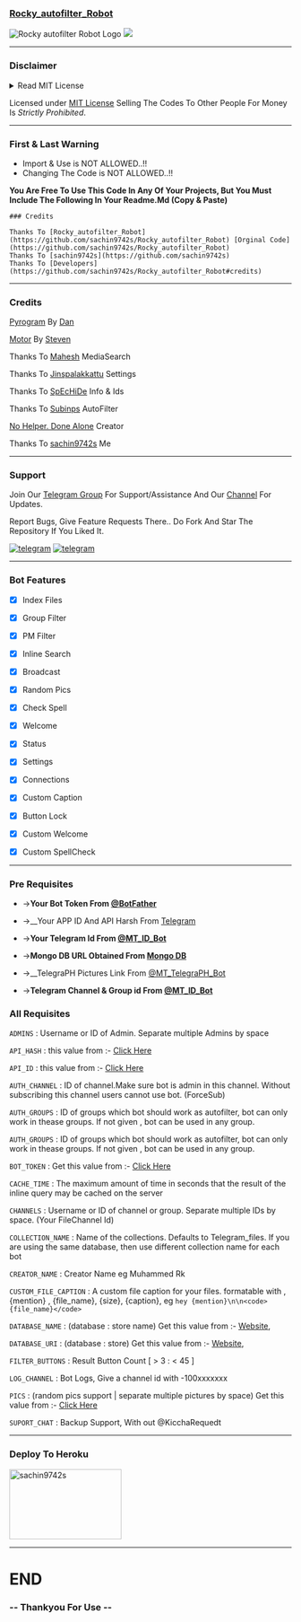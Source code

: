 ###  <a href="https://t.me/Kiccharequest">Rocky_autofilter_Robot</a>

<img src="https://github.com/sachin9742s/Rocky_autofilter_Robot/blob/master/Rocky_autofilter_Robot/modules/logo/Rocky-autofilter-Robot-Robot-Logo.jpg" alt="Rocky autofilter Robot Logo">

   <img src="https://img.shields.io/github/forks/sachin9742s/Rocky_autofilter_Robot?style=social"/>

----

### Disclaimer
<details><summary>Read MIT License</summary>
<p>
<br>
<a href="https://github.com/sachin9742s/Rocky_autofilter_Robot/blob/Rocky_autofilter_Robot/LICENSE"><img src="https://img.shields.io/badge/Click-Here-FF3333.svg?logo=github&logoColor=FF3333"></a>
</a>
</p>
</details>

Licensed under [MIT License](https://github.com/sachin9742s/Rocky_autofilter_Robot/blob/Rocky_autofilter_Robot/LICENSE)
Selling The Codes To Other People For Money Is *Strictly Prohibited*.

----

### First & Last Warning

* Import & Use is NOT ALLOWED..!!
* Changing The Code is NOT ALLOWED..!!

<b>You Are Free To Use This Code In Any Of Your Projects, But You Must Include The Following In Your Readme.Md (Copy & Paste)</b>

```
### Credits

Thanks To [Rocky_autofilter_Robot](https://github.com/sachin9742s/Rocky_autofilter_Robot) [Orginal Code](https://github.com/sachin9742s/Rocky_autofilter_Robot)
Thanks To [sachin9742s](https://github.com/sachin9742s)
Thanks To [Developers](https://github.com/sachin9742s/Rocky_autofilter_Robot#credits)
```

----

### Credits
 [Pyrogram](https://docs.pyrogram.org/) By [Dan](https://github.com/sachin9742s)

 [Motor](https://github.com/mongodb/motor) By [Steven](https://github.com/sachin9742s)

 Thanks To [Mahesh](https://github.com/Mahesh0253/Media-Search-bot) MediaSearch

 Thanks To [Jinspalakkattu](https://github.com/jinspalakkattu) Settings

 Thanks To [SpEcHiDe](https://github.com/SpEcHiDe/) Info & Ids

 Thanks To [Subinps](https://github.com/subinps/Media-Search-bot) AutoFilter

 [No Helper. Done Alone](https://github.com/sachin9742s) Creator

 Thanks To [sachin9742s](https://github.com/sachin9742s) Me

----

### Support

Join Our [Telegram Group](https://telegram.dog/Kiccharequest) For Support/Assistance And Our [Channel](https://telegram.dog/Kiccha_OTT) For Updates.

Report Bugs, Give Feature Requests There..
Do Fork And Star The Repository If You Liked It.

<a href="https://telegram.dog/Kiccha_OTT"><img alt="telegram" src="https://img.shields.io/badge/Updates-%22B1B17.svg?&logo=telegram&logoColor=white"></a>
<a href="https://telegram.dog/Kiccharequest"><img alt="telegram" src="https://img.shields.io/badge/Group-%22B1B17.svg?&logo=telegram&logoColor=white"></a>

----

### Bot Features
* [x] Index Files

* [x] Group Filter

* [x] PM Filter

* [x] Inline Search

* [x] Broadcast

* [x] Random Pics

* [x] Check Spell

* [x] Welcome

* [x] Status

* [x] Settings

* [x] Connections

* [x] Custom Caption

* [x] Button Lock

* [x] Custom Welcome

* [x] Custom SpellCheck

----

### Pre Requisites 

* ->__Your Bot Token From [@BotFather](http://www.telegram.dog/BotFather)__

* ->__Your APP ID And API Harsh From [Telegram](http://www.my.telegram.org)

* ->__Your Telegram Id From [@MT_ID_Bot](http://www.telegram.dog/MT_ID_Bot)__

* ->__Mongo DB URL Obtained From [Mongo DB](http://www.mongodb.com)__

* ->__TelegraPH Pictures Link From [@MT_TelegraPH_Bot](http://www.telegram.dog/MT_TelegraPH_Bot)

* ->__Telegram Channel & Group id From [@MT_ID_Bot](http://www.telegram.dog/MT_ID_Bot)__

### All Requisites

`ADMINS` : Username or ID of Admin. Separate multiple Admins by space

`API_HASH` : this value from :- [Click Here](http://www.my.telegram.org)

`API_ID` : this value from :- [Click Here](http://www.my.telegram.org)

`AUTH_CHANNEL` : ID of channel.Make sure bot is admin in this channel. Without subscribing this channel users cannot use bot. (ForceSub)

`AUTH_GROUPS` : ID of groups which bot should work as autofilter, bot can only work in thease groups. If not given , bot can be used in any group.

`AUTH_GROUPS` : ID of groups which bot should work as autofilter, bot can only work in thease groups. If not given , bot can be used in any group.

`BOT_TOKEN` : Get this value from :- [Click Here](http://www.telegram.dog/botfather)

`CACHE_TIME` : The maximum amount of time in seconds that the result of the inline query may be cached on the server
 
`CHANNELS` : Username or ID of channel or group. Separate multiple IDs by space. (Your FileChannel Id)

`COLLECTION_NAME` : Name of the collections. Defaults to Telegram_files. If you are using the same database, then use different collection name for each bot

`CREATOR_NAME` : Creator Name eg Muhammed Rk
 
`CUSTOM_FILE_CAPTION` : A custom file caption for your files. formatable with , {mention} , {file_name}, {size}, {caption}, eg `hey {mention}\n\n<code>{file_name}</code>`

`DATABASE_NAME` : (database : store name) Get this value from :- [Website](https://www.mongodb.com), 
 
`DATABASE_URI` : (database : store) Get this value from :- [Website](https://www.mongodb.com),

`FILTER_BUTTONS` : Result Button Count [ > 3 : < 45 ]

`LOG_CHANNEL` : Bot Logs, Give a channel id with -100xxxxxxx

`PICS` : (random pics support | separate multiple pictures by space) Get this value from :- [Click Here](http://www.telegram.dog/MT_TelegraPH_Bot)

`SUPORT_CHAT` : Backup Support, With out @KicchaRequedt

----

### Deploy To Heroku
<a href="https://heroku.com/deploy?template=https://github.com/sachin9742s/Rocky_autofilter_Robot"><img src="https://github.com/sachin9742s/Rocky_autofilter_Robot/blob/master/Rocky_autofilter_Robot/modules/logo/Rocky-autofilter-Robot-Deploy-To-Heroku.jpg" alt="sachin9742s" border="0" height="125" width="200" align="center" /></a>

----

# END


### -- Thankyou For Use --
